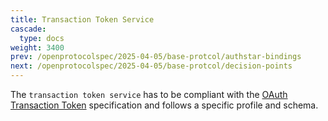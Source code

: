 ```yaml
---
title: Transaction Token Service
cascade:
  type: docs
weight: 3400
prev: /openprotocolspec/2025-04-05/base-protcol/authstar-bindings
next: /openprotocolspec/2025-04-05/base-protcol/decision-points
---
```


The `transaction token service` has to be compliant with the [OAuth Transaction Token](https://drafts.oauth.net/oauth-transaction-tokens/draft-ietf-oauth-transaction-tokens.html) specification and follows a specific profile and schema.
